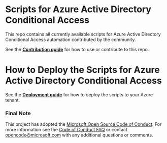 # Scripts for Azure Active Directory Conditional Access

This repo contains all currently available scripts for Azure Active Directory Conditional Access automation contributed by the community. 

See the [**Contribution guide**](https://github.com/Azure/azure-quickstart-templates/blob/master/1-CONTRIBUTION-GUIDE/README.md#contribution-guide) for how to use or contribute to this repo.

# How to Deploy the Scripts for Azure Active Directory Conditional Access

See the [**Deployment guide**](https://docs.microsoft.com/en-us/azure/logic-apps/logic-apps-deploy-azure-resource-manager-templates) for how to deploy the scripts to your Azure tenant.

### Final Note

This project has adopted the [Microsoft Open Source Code of Conduct](https://opensource.microsoft.com/codeofconduct/). For more information see the [Code of Conduct FAQ](https://opensource.microsoft.com/codeofconduct/faq/) or contact [opencode@microsoft.com](mailto:opencode@microsoft.com) with any additional questions or comments.
